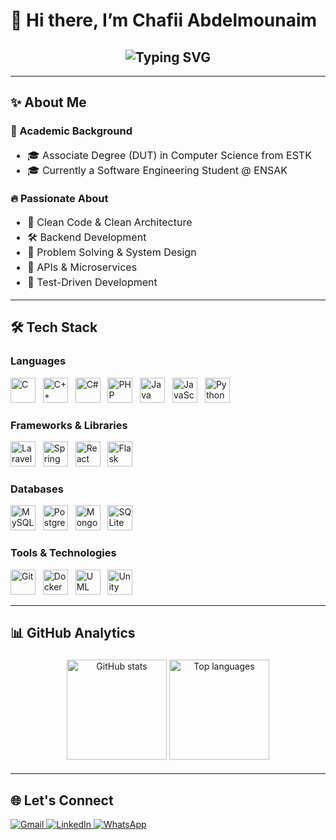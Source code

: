 <h1 align="left">👋 Hi there, I’m Chafii Abdelmounaim</h1>

<h2 align="center">
  <img src="https://readme-typing-svg.herokuapp.com?font=Fira+Code&duration=3000&pause=1000&color=1ABC9C&center=true&vCenter=true&width=435&lines=Software+Engineering+Student;Backend+Developer;Clean+Code+Lover;Problem+Solver" alt="Typing SVG" />
</h2>

---

<h2 align="left">✨ About Me</h2>

<h3 align="left">🏫 Academic Background</h3>

<ul align="left" style="font-size:16px; line-height:1.5;">
  <li>🎓 Associate Degree (DUT) in Computer Science from ESTK</li>
  <li>🎓 Currently a Software Engineering Student @ ENSAK</li>
</ul>

<h3 align="left">🔥 Passionate About</h3>

<ul align="left" style="font-size:16px; line-height:1.5;">
  <li>🧼 Clean Code & Clean Architecture</li>
  <li>🛠️ Backend Development</li>
  <li>🧩 Problem Solving & System Design</li>
  <li>🔄 APIs & Microservices</li>
  <li>🧪 Test-Driven Development</li>
</ul>


---

<h2 align="left">🛠️ Tech Stack</h2>

<h3 align="left">Languages</h3>
<p align="left">
  <img src="https://cdn.jsdelivr.net/gh/devicons/devicon/icons/c/c-original.svg" height="40" alt="C" />&nbsp;&nbsp;
  <img src="https://cdn.jsdelivr.net/gh/devicons/devicon/icons/cplusplus/cplusplus-original.svg" height="40" alt="C++" />&nbsp;&nbsp;
  <img src="https://cdn.jsdelivr.net/gh/devicons/devicon/icons/csharp/csharp-original.svg" height="40" alt="C#" />&nbsp;&nbsp;
  <img src="https://cdn.jsdelivr.net/gh/devicons/devicon/icons/php/php-original.svg" height="40" alt="PHP" />&nbsp;&nbsp;
  <img src="https://cdn.jsdelivr.net/gh/devicons/devicon/icons/java/java-original.svg" height="40" alt="Java" />&nbsp;&nbsp;
  <img src="https://cdn.jsdelivr.net/gh/devicons/devicon/icons/javascript/javascript-original.svg" height="40" alt="JavaScript" />&nbsp;&nbsp;
  <img src="https://cdn.jsdelivr.net/gh/devicons/devicon/icons/python/python-original.svg" height="40" alt="Python" />
</p>

<h3 align="left">Frameworks & Libraries</h3>
<p align="left">
  <img src="https://cdn.jsdelivr.net/gh/devicons/devicon@latest/icons/laravel/laravel-original.svg" height="40" alt="Laravel" />&nbsp;&nbsp;
  <img src="https://cdn.jsdelivr.net/gh/devicons/devicon/icons/spring/spring-original.svg" height="40" alt="Spring" />&nbsp;&nbsp;
  <img src="https://cdn.jsdelivr.net/gh/devicons/devicon/icons/react/react-original.svg" height="40" alt="React" />&nbsp;&nbsp;
  <img src="https://cdn.jsdelivr.net/gh/devicons/devicon/icons/flask/flask-original.svg" height="40" alt="Flask" />
</p>

<h3 align="left">Databases</h3>
<p align="left">
  <img src="https://cdn.jsdelivr.net/gh/devicons/devicon/icons/mysql/mysql-original.svg" height="40" alt="MySQL" />&nbsp;&nbsp;
  <img src="https://cdn.jsdelivr.net/gh/devicons/devicon/icons/postgresql/postgresql-original.svg" height="40" alt="PostgreSQL" />&nbsp;&nbsp;
  <img src="https://cdn.jsdelivr.net/gh/devicons/devicon/icons/mongodb/mongodb-original.svg" height="40" alt="MongoDB" />&nbsp;&nbsp;
  <img src="https://cdn.jsdelivr.net/gh/devicons/devicon/icons/sqlite/sqlite-original.svg" height="40" alt="SQLite" />
</p>

<h3 align="left">Tools & Technologies</h3>
<p align="left">
  <img src="https://cdn.jsdelivr.net/gh/devicons/devicon/icons/git/git-original.svg" height="40" alt="Git" />&nbsp;&nbsp;
  <img src="https://cdn.jsdelivr.net/gh/devicons/devicon/icons/docker/docker-original.svg" height="40" alt="Docker" />&nbsp;&nbsp;
  <img src="https://cdn.jsdelivr.net/gh/devicons/devicon@latest/icons/unifiedmodelinglanguage/unifiedmodelinglanguage-original.svg" height="40" alt="UML" />&nbsp;&nbsp;
  <img src="https://cdn.jsdelivr.net/gh/devicons/devicon@latest/icons/unity/unity-original.svg" height="40" alt="Unity" />
</p>

---

<h2 align="left">📊 GitHub Analytics</h2>

<div align="center" style="padding:5px;">
  <img src="https://github-readme-stats.vercel.app/api?username=ChafiiAbdelmounaim&show_icons=true&include_all_commits=true&count_private=true&theme=gotham" height="160" alt="GitHub stats" />
  <img src="https://github-readme-stats.vercel.app/api/top-langs/?username=ChafiiAbdelmounaim&layout=compact&langs_count=5&theme=nord" height="160" alt="Top languages" />
</div>

---

## 🌐 Let's Connect

<p align="left">
  <a href="mailto:e.abdou1016@gmail.com" target="_blank">
    <img src="https://img.shields.io/badge/Gmail-D14836?style=for-the-badge&logo=gmail&logoColor=white" alt="Gmail"/>
  </a>
  <a href="https://www.linkedin.com/in/abdelmonaim-chafii/" target="_blank">
    <img src="https://img.shields.io/badge/LinkedIn-0A66C2?style=for-the-badge&logo=linkedin&logoColor=white" alt="LinkedIn"/>
  </a>
  <a href="https://wa.me/212634095772" target="_blank">
    <img src="https://img.shields.io/badge/WhatsApp-25D366?style=for-the-badge&logo=whatsapp&logoColor=white" alt="WhatsApp"/>
  </a>
</p>



